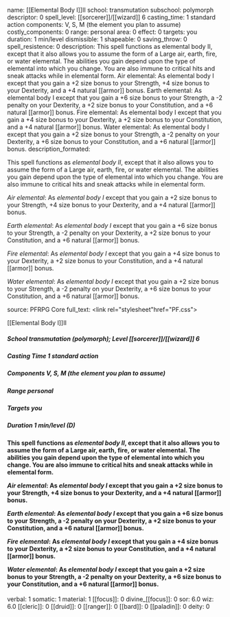 name: [[Elemental Body I]]II
school: transmutation
subschool: polymorph
descriptor: 0
spell_level: [[sorcerer]]/[[wizard]] 6
casting_time: 1 standard action
components: V, S, M (the element you plan to assume)
costly_components: 0
range: personal
area: 0
effect: 0
targets: you
duration: 1 min/level
dismissible: 1
shapeable: 0
saving_throw: 0
spell_resistence: 0
description: This spell functions as elemental body II, except that it also allows you to assume the form of a Large air, earth, fire, or water elemental. The abilities you gain depend upon the type of elemental into which you change. You are also immune to critical hits and sneak attacks while in elemental form. Air elemental: As elemental body I except that you gain a +2 size bonus to your Strength, +4 size bonus to your Dexterity, and a +4 natural [[armor]] bonus. Earth elemental: As elemental body I except that you gain a +6 size bonus to your Strength, a -2 penalty on your Dexterity, a +2 size bonus to your Constitution, and a +6 natural [[armor]] bonus. Fire elemental: As elemental body I except that you gain a +4 size bonus to your Dexterity, a +2 size bonus to your Constitution, and a +4 natural [[armor]] bonus. Water elemental: As elemental body I except that you gain a +2 size bonus to your Strength, a -2 penalty on your Dexterity, a +6 size bonus to your Constitution, and a +6 natural [[armor]] bonus.
description_formated: <p>This spell functions as <i>elemental body II</i>, except that it also allows you to assume the form of a Large air, earth, fire, or water elemental. The abilities you gain depend upon the type of elemental into which you change. You are also immune to critical hits and sneak attacks while in elemental form.</p><p><i>Air elemental</i>: As <i>elemental body I</i> except that you gain a +2 size bonus to your Strength, +4 size bonus to your Dexterity, and a +4 natural [[armor]] bonus.</p><p><i>Earth elemental</i>: As <i>elemental body I</i> except that you gain a +6 size bonus to your Strength, a -2 penalty on your Dexterity, a +2 size bonus to your Constitution, and a +6 natural [[armor]] bonus.</p><p><i>Fire elemental</i>: As <i>elemental body I</i> except that you gain a +4 size bonus to your Dexterity, a +2 size bonus to your Constitution, and a +4 natural [[armor]] bonus.</p><p><i>Water elemental</i>: As <i>elemental body I</i> except that you gain a +2 size bonus to your Strength, a -2 penalty on your Dexterity, a +6 size bonus to your Constitution, and a +6 natural [[armor]] bonus.</p>
source: PFRPG Core
full_text: <link rel="stylesheet"href="PF.css"><div class="heading"><p class="alignleft">[[Elemental Body I]]II</p><div style="clear: both;"></div></div><div><h5><b>School </b>transmutation (polymorph); <b>Level </b>[[sorcerer]]/[[wizard]] 6</h5><h5><b>Casting Time </b>1 standard action</h5><h5><b>Components </b>V, S, M (the element you plan to assume)</h5><h5><b>Range </b>personal</h5><h5><b>Targets </b>you</h5><h5><b>Duration </b>1 min/level (D)</h5></div><div><h4><p>This spell functions as <i>elemental body II</i>, except that it also allows you to assume the form of a Large air, earth, fire, or water elemental. The abilities you gain depend upon the type of elemental into which you change. You are also immune to critical hits and sneak attacks while in elemental form.</p><p><i>Air elemental</i>: As <i>elemental body I</i> except that you gain a +2 size bonus to your Strength, +4 size bonus to your Dexterity, and a +4 natural [[armor]] bonus.</p><p><i>Earth elemental</i>: As <i>elemental body I</i> except that you gain a +6 size bonus to your Strength, a -2 penalty on your Dexterity, a +2 size bonus to your Constitution, and a +6 natural [[armor]] bonus.</p><p><i>Fire elemental</i>: As <i>elemental body I</i> except that you gain a +4 size bonus to your Dexterity, a +2 size bonus to your Constitution, and a +4 natural [[armor]] bonus.</p><p><i>Water elemental</i>: As <i>elemental body I</i> except that you gain a +2 size bonus to your Strength, a -2 penalty on your Dexterity, a +6 size bonus to your Constitution, and a +6 natural [[armor]] bonus.</p></h4></div>
verbal: 1
somatic: 1
material: 1
[[focus]]: 0
divine_[[focus]]: 0
sor: 6.0
wiz: 6.0
[[cleric]]: 0
[[druid]]: 0
[[ranger]]: 0
[[bard]]: 0
[[paladin]]: 0
deity: 0
